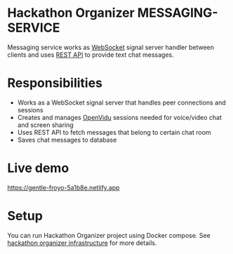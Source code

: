 # Hackathon Organizer MESSAGING-SERVICE

Messaging service works as [WebSocket](https://en.wikipedia.org/wiki/WebSocket) signal server handler between clients and uses [REST API](https://en.wikipedia.org/wiki/Representational_state_transfer) to provide text chat messages.

# Responsibilities

- Works as a WebSocket signal server that handles peer connections and sessions
- Creates and manages [OpenVidu](https://openvidu.io/) sessions needed for voice/video chat and screen sharing
- Uses REST API to fetch messages that belong to certain chat room
- Saves chat messages to database

# Live demo

https://gentle-froyo-5a1b8e.netlify.app

# Setup

You can run Hackathon Organizer project using Docker compose. See [hackathon organizer infrastructure](https://github.com/hackathon-organizer/infrastructure) for more details.
